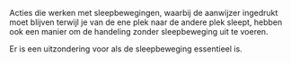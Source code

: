 <!-- @license CC0-1.0 -->

Acties die werken met sleepbewegingen, waarbij de aanwijzer ingedrukt moet blijven terwijl je van de ene plek naar de andere plek sleept, hebben ook een manier om de handeling zonder sleepbeweging uit te voeren.

Er is een uitzondering voor als de sleepbeweging essentieel is.
